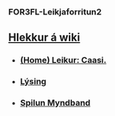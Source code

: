 ### FOR3FL-Leikjaforritun2

## [Hlekkur á wiki](https://github.com/robertatli/FOR3FL-Leikjaforritun2/wiki)
* ### [(Home) Leikur: Caasi.](https://github.com/robertatli/FOR3FL-Leikjaforritun2/blob/master/wikipage1.md)
* ### [Lýsing](https://github.com/robertatli/FOR3FL-Leikjaforritun2/blob/master/wikipage2.md)
* ### [Spilun Myndband](https://github.com/robertatli/FOR3FL-Leikjaforritun2/blob/master/wikipage3.md)
